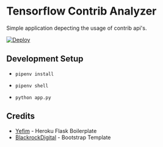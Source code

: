 Tensorflow Contrib Analyzer
====================

Simple application depecting the usage of contrib api's.

[![Deploy](https://www.herokucdn.com/deploy/button.svg)](https://heroku.com/deploy)

## Development Setup

* `pipenv install`

* `pipenv shell`

* `python app.py`


## Credits

* [Yefim](https://github.com/yefim/flask-heroku-sample) - Heroku Flask Boilerplate
* [BlackrockDigital](https://github.com/BlackrockDigital/startbootstrap-new-age) - Bootstrap Template
